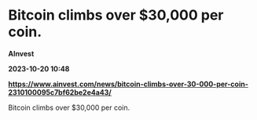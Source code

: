 # Bitcoin climbs over $30,000 per coin.
**AInvest**

**2023-10-20 10:48**

**https://www.ainvest.com/news/bitcoin-climbs-over-30-000-per-coin-2310100095c7bf62be2e4a43/**

Bitcoin climbs over $30,000 per coin.